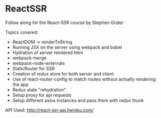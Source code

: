 # ReactSSR
Follow along for the React-SSR course by Stephen Grider

Topics covered:
* ReactDOM -> renderToString
* Running JSX on the server using webpack and babel
* Hydration of server rendered html
* webpack-merge
* webpack-node-externals
* StaticRouter for SSR
* Creation of redux store for both server and client
* Use of react-router-config to match routes without actually rendering the app
* Redux state "rehydration"
* Setup proxy for api requests
* Setup different axios instances and pass them with redux thunk

API Used: http://react-ssr-api.heroku.com/